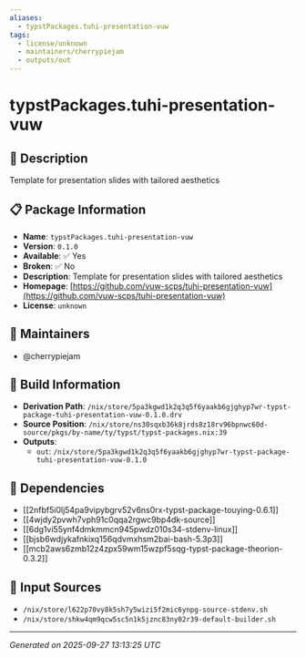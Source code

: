 ```yaml
---
aliases:
  - typstPackages.tuhi-presentation-vuw
tags:
  - license/unknown
  - maintainers/cherrypiejam
  - outputs/out
---
```


# typstPackages.tuhi-presentation-vuw

## 📝 Description

Template for presentation slides with tailored aesthetics

## 📋 Package Information

- **Name**: `typstPackages.tuhi-presentation-vuw`
- **Version**: `0.1.0`
- **Available**: ✅ Yes
- **Broken**: ✅ No
- **Description**: Template for presentation slides with tailored aesthetics
- **Homepage**: [https://github.com/vuw-scps/tuhi-presentation-vuw](https://github.com/vuw-scps/tuhi-presentation-vuw)
- **License**: `unknown`
## 👥 Maintainers

- @cherrypiejam


## 🔧 Build Information

- **Derivation Path**: `/nix/store/5pa3kgwd1k2q3q5f6yaakb6gjghyp7wr-typst-package-tuhi-presentation-vuw-0.1.0.drv`
- **Source Position**: `/nix/store/ns30sqxb36k8jrds8z18rv96bpnwc60d-source/pkgs/by-name/ty/typst/typst-packages.nix:39`
- **Outputs**:
  - `out`:  `/nix/store/5pa3kgwd1k2q3q5f6yaakb6gjghyp7wr-typst-package-tuhi-presentation-vuw-0.1.0`

## 🔗 Dependencies

- [[2nfbf5i0lj54pa9vipybgrv52v6ns0rx-typst-package-touying-0.6.1]]
- [[4wjdy2pvwh7vph91c0qqa2rgwc9bp4dk-source]]
- [[6dg1vi55ynf4dmkmmcn945pwdz010s34-stdenv-linux]]
- [[bjsb6wdjykafnkixq156qdvmxhsm2bai-bash-5.3p3]]
- [[mcb2aws6zmb12z4zpx59wm15wzpf5sqg-typst-package-theorion-0.3.2]]

## 📁 Input Sources

- `/nix/store/l622p70vy8k5sh7y5wizi5f2mic6ynpg-source-stdenv.sh`
- `/nix/store/shkw4qm9qcw5sc5n1k5jznc83ny02r39-default-builder.sh`

---
*Generated on 2025-09-27 13:13:25 UTC*
